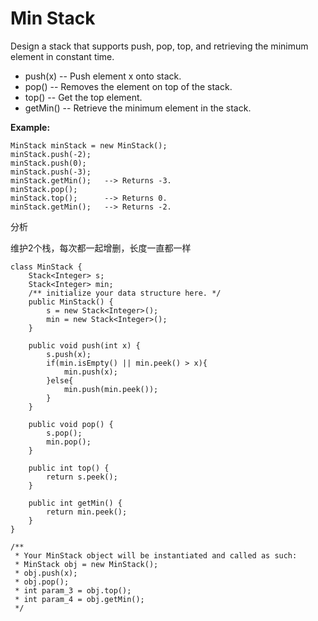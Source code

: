 # Min Stack

Design a stack that supports push, pop, top, and retrieving the minimum element in constant time.

* push\(x\) -- Push element x onto stack.
* pop\(\) -- Removes the element on top of the stack.
* top\(\) -- Get the top element.
* getMin\(\) -- Retrieve the minimum element in the stack.

**Example:**

```text
MinStack minStack = new MinStack();
minStack.push(-2);
minStack.push(0);
minStack.push(-3);
minStack.getMin();   --> Returns -3.
minStack.pop();
minStack.top();      --> Returns 0.
minStack.getMin();   --> Returns -2.
```

分析

维护2个栈，每次都一起增删，长度一直都一样

```text
class MinStack {
    Stack<Integer> s;
    Stack<Integer> min;
    /** initialize your data structure here. */
    public MinStack() {
        s = new Stack<Integer>();
        min = new Stack<Integer>();
    }

    public void push(int x) {
        s.push(x);
        if(min.isEmpty() || min.peek() > x){
            min.push(x);
        }else{
            min.push(min.peek());
        }
    }

    public void pop() {
        s.pop();
        min.pop();
    }

    public int top() {
        return s.peek();
    }

    public int getMin() {
        return min.peek();
    }
}

/**
 * Your MinStack object will be instantiated and called as such:
 * MinStack obj = new MinStack();
 * obj.push(x);
 * obj.pop();
 * int param_3 = obj.top();
 * int param_4 = obj.getMin();
 */
```

